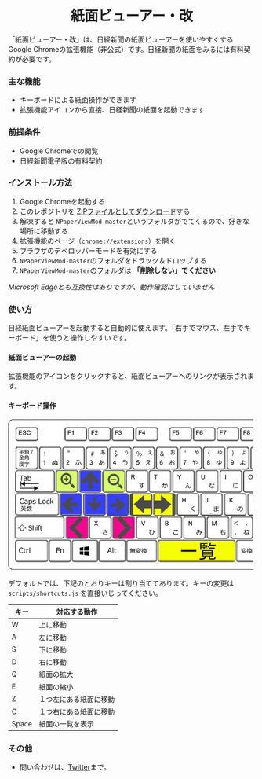 <h1 align="center">紙面ビューアー・改</h1>

「紙面ビューアー・改」は、日経新聞の紙面ビューアーを使いやすくするGoogle Chromeの拡張機能（非公式）です。日経新聞の紙面をみるには有料契約が必要です。

### 主な機能
- キーボードによる紙面操作ができます
- 拡張機能アイコンから直接、日経新聞の紙面を起動できます

### 前提条件
- Google Chromeでの閲覧
- 日経新聞電子版の有料契約

### インストール方法
1. Google Chromeを起動する
1. このレポジトリを [ZIPファイルとしてダウンロード](https://github.com/shiosanma/NPaperViewMod/archive/refs/heads/master.zip)する
1. 解凍すると `NPaperViewMod-master`というフォルダがでてくるので、好きな場所に移動する
1. 拡張機能のページ（`chrome://extensions`）を開く
1. ブラウザのデベロッパーモードを有効にする
1. `NPaperViewMod-master`のフォルダをドラック＆ドロップする
1. `NPaperViewMod-master`のフォルダは **「削除しない」でください**

*Microsoft Edgeとも互換性はありですが、動作確認はしていません*

### 使い方
日経紙面ビューアーを起動すると自動的に使えます。「右手でマウス、左手でキーボード」を使うと操作しやすいです。

#### 紙面ビューアーの起動
拡張機能のアイコンをクリックすると、紙面ビューアーへのリンクが表示されます。

#### キーボード操作
<img src='statics/keys.jpg' width='500px'>

デフォルトでは、下記のとおりキーは割り当ててあります。キーの変更は `scripts/shortcuts.js` を直接いじってください。

| キー | 対応する動作 |
| --- | --- |
| W | 上に移動 |
| A | 左に移動 |
| S | 下に移動 |
| D | 右に移動 |
| Q | 紙面の拡大 |
| E | 紙面の縮小 |
| Z | １つ左にある紙面に移動 |
| C | １つ右にある紙面に移動 |
| Space | 紙面の一覧を表示 |

### その他
- 問い合わせは、[Twitter](https://www.twitter.com/shiosanma)まで。
